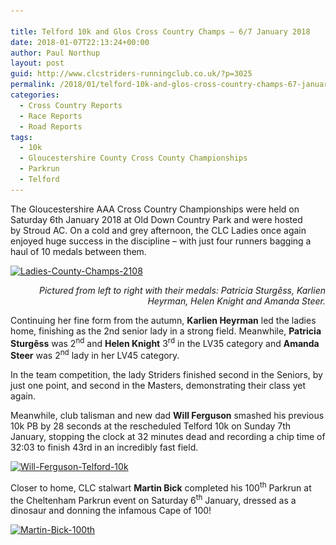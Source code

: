 ```yaml
---

title: Telford 10k and Glos Cross Country Champs – 6/7 January 2018
date: 2018-01-07T22:13:24+00:00
author: Paul Northup
layout: post
guid: http://www.clcstriders-runningclub.co.uk/?p=3025
permalink: /2018/01/telford-10k-and-glos-cross-country-champs-67-january-2018/
categories:
  - Cross Country Reports
  - Race Reports
  - Road Reports
tags:
  - 10k
  - Gloucestershire County Cross County Championships
  - Parkrun
  - Telford
---
```

The Gloucestershire AAA Cross Country Championships were held on Saturday 6th January 2018 at Old Down Country Park and were hosted by Stroud AC. On a cold and grey afternoon, the CLC Ladies once again enjoyed huge success in the discipline – with just four runners bagging a haul of 10 medals between them.

[<img class="alignnone wp-image-3026" src="/Images/2018/01/Ladies-County-Champs-2108.jpg" alt="Ladies-County-Champs-2108" width="800" height="532" srcset="/Images/2018/01/Ladies-County-Champs-2108.jpg 960w, /Images/2018/01/Ladies-County-Champs-2108-300x199.jpg 300w, /Images/2018/01/Ladies-County-Champs-2108-768x510.jpg 768w" sizes="(max-width: 800px) 100vw, 800px" />](/Images/2018/01/Ladies-County-Champs-2108.jpg)

<p style="text-align: right;">
  <em>Pictured from left to right with their medals: Patricia Sturgêss, Karlien Heyrman, Helen Knight and Amanda Steer.</em>
</p>

Continuing her fine form from the autumn, **Karlien Heyrman** led the ladies home, finishing as the 2nd senior lady in a strong field. Meanwhile, **Patricia Sturgêss** was 2<sup>nd</sup> and **Helen Knight** 3<sup>rd</sup> in the LV35 category and **Amanda Steer** was 2<sup>nd</sup> lady in her LV45 category.

In the team competition, the lady Striders finished second in the Seniors, by just one point, and second in the Masters, demonstrating their class yet again.

Meanwhile, club talisman and new dad **Will Ferguson** smashed his previous 10k PB by 28 seconds at the rescheduled Telford 10k on Sunday 7th January, stopping the clock at 32 minutes dead and recording a chip time of 32:03 to finish 43rd in an incredibly fast field.

[<img class="alignnone size-full wp-image-3027" src="/Images/2018/01/Will-Ferguson-Telford-10k-e1515362994620.jpg" alt="Will-Ferguson-Telford-10k" width="480" height="640" srcset="/Images/2018/01/Will-Ferguson-Telford-10k-e1515362994620.jpg 480w, /Images/2018/01/Will-Ferguson-Telford-10k-e1515362994620-225x300.jpg 225w" sizes="(max-width: 480px) 100vw, 480px" />](/Images/2018/01/Will-Ferguson-Telford-10k-e1515362994620.jpg)

Closer to home, CLC stalwart **Martin Bick** completed his 100<sup>th</sup> Parkrun at the Cheltenham Parkrun event on Saturday 6<sup>th</sup> January, dressed as a dinosaur and donning the infamous Cape of 100!

[<img class="alignnone size-full wp-image-3028" src="/Images/2018/01/Martin-Bick-100th.jpg" alt="Martin-Bick-100th" width="533" height="960" srcset="/Images/2018/01/Martin-Bick-100th.jpg 533w, /Images/2018/01/Martin-Bick-100th-167x300.jpg 167w" sizes="(max-width: 533px) 100vw, 533px" />](/Images/2018/01/Martin-Bick-100th.jpg)

&nbsp;
